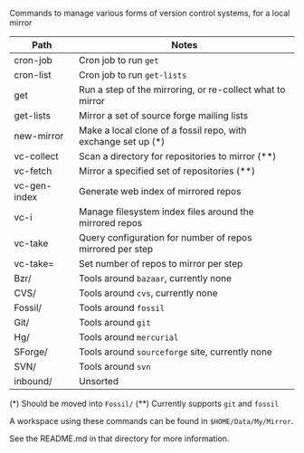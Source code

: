 
Commands to manage various forms of version control systems, for a local mirror

|Path		|Notes								|
|---		|---								|
|cron-job	|Cron job to run `get`						|
|cron-list	|Cron job to run `get-lists`					|
|get		|Run a step of the mirroring, or re-collect what to mirror	|
|get-lists	|Mirror a set of source forge mailing lists 	    		|
|new-mirror	|Make a local clone of a fossil repo, with exchange set up (*)	|
|vc-collect	|Scan a directory for repositories to mirror (**)    		|
|vc-fetch	|Mirror a specified set of repositories (**) 			|
|vc-gen-index	|Generate web index of mirrored repos				|
|vc-i		|Manage filesystem index files around the mirrored repos	|
|vc-take	|Query configuration for number of repos mirrored per step	|
|vc-take=	|Set number of repos to mirror per step	 	      		|
|Bzr/		|Tools around `bazaar`, currently none				|
|CVS/		|Tools around `cvs`, currently none				|
|Fossil/	|Tools around `fossil`	       					|
|Git/		|Tools around `git`						|
|Hg/		|Tools around `mercurial`					|
|SForge/	|Tools around `sourceforge` site, currently none		|
|SVN/		|Tools around `svn`	    	  	    			|
|inbound/	|Unsorted     							|

(*) Should be moved into `Fossil/`
(**) Currently supports `git` and `fossil`

A workspace using these commands can be found in `$HOME/Data/My/Mirror`.

See the README.md in that directory for more information.
